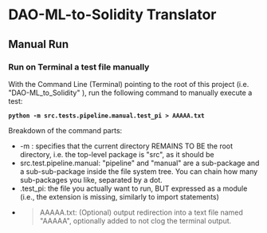 # DAO-ML-to-Solidity Translator

## Manual Run

### Run on Terminal a test file manually

With the Command Line (Terminal) pointing to the root of this project (i.e. "DAO-ML_to_Solidity" ),
run the following command to manually execute a test:

**`python -m src.tests.pipeline.manual.test_pi > AAAAA.txt`**

Breakdown of the command parts:
- -m : specifies that the current directory REMAINS TO BE the root directory, i.e. the top-level package is "src", as it should be
- src.test.pipeline.manual: "pipeline" and "manual" are a sub-package and a sub-sub-package inside the file system tree. You can chain how many sub-packages you like, separated by a dot.
- .test_pi: the file you actually want to run, BUT expressed as a module (i.e., the extension is missing, similarly to import statements)
- > AAAAA.txt: (Optional) output redirection into a text file named "AAAAA", optionally added to not clog the terminal output.
